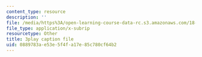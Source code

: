 ```yaml
---
content_type: resource
description: ''
file: /media/https%3A/open-learning-course-data-rc.s3.amazonaws.com/18-03sc-differential-equations-fall-2011/0889783ae53e5f4fa17e85c780cf64b2_JNsNgXKFgdo.vtt
file_type: application/x-subrip
resourcetype: Other
title: 3play caption file
uid: 0889783a-e53e-5f4f-a17e-85c780cf64b2
---
```

